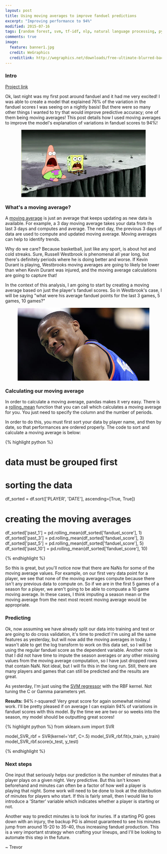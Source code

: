 ```yaml
---
layout: post
title: Using moving averages to improve fanduel predictions
excerpt: "Improving performance to 94%"
modified: 2015-07-16
tags: [random forest, svm, tf-idf, nlp, natural language processing, python, statistics, metis]
comments: true
image:
  feature: banner1.jpg
  credit: WeGraphics
  creditlink: http://wegraphics.net/downloads/free-ultimate-blurred-background-pack/
---
```

### Intro
[Project link][1]


Ok, last night was my first post around fanduel and it had me very excited!  I was able to create a model that explained 76% of the variation in the fanduel scores I was seeing on a nightly basis!  But there were so many other things I wanted to try that would improve predictive accuracy; one of them being moving averages!  This post details how I used moving averages to improve the model's explanation of variations in fanduel scores to 94%!

<figure>
  <a href="/images/fanduel_post2_1.gif"><img style="display:block; margin: 0 auto;" src="/images/fanduel_post2_1.gif"></a>
</figure>



### What's a moving average?
A [moving average][2] is just an average that keeps updating as new data is available.  For example, a 3 day moving average takes your data from the last 3 days and computes and average.  The next day, the previous 3 days of data are used to compute and updated moving average.  Moving averages can help to identify trends.

Why do we care? Because basketball, just like any sport, is about hot and cold streaks.  Sure, Russell Westbrook is phenomenal all year long, but there's definitely periods where he is doing better and worse.  If Kevin Durant is playing, Westbrooks moving averages are going to likely be lower than when Kevin Durant was injured, and the moving average calculations are going to capture that!

In the context of this analysis, I am going to start by creating a moving average based on just the player's fanduel scores.  So in Westbrook's case, I will be saying "what were his average fanduel points for the last 3 games, 5 games, 10 games?"

<figure>
  <a href="/images/fanduel_post2_2.jpg"><img style="display:block; margin: 0 auto;" src="/images/fanduel_post2_2.jpg"></a>
</figure>


### Calculating our moving average
In order to calculate a moving average, pandas makes it very easy.  There is a [rolling_mean][3] function that you can call which calculates a moving average for you.  You just need to specify the column and the number of periods.

In order to do this, you must first sort your data by player name, and then by date, so that performances are ordered properly.  The code to sort and calculate a moving average is below:


{% highlight python %}
# data must be grouped first
# sorting the data
df_sorted = df.sort(['PLAYER', 'DATE'], ascending=[True, True])

# creating the moving averages
df_sorted['past_1'] = pd.rolling_mean(df_sorted['fanduel_score'], 1)
df_sorted['past_3'] = pd.rolling_mean(df_sorted['fanduel_score'], 3)
df_sorted['past_5'] = pd.rolling_mean(df_sorted['fanduel_score'], 5)
df_sorted['past_10'] = pd.rolling_mean(df_sorted['fanduel_score'], 10)

{% endhighlight %}

So this is great, but you'll notice now that there are NaNs for some of the moving average values.  For example, on our first very data point for a player, we see that none of the moving averages compute because there isn't any previous data to compute on.  So if we are in the first 5 games of a season for a player, we aren't going to be able to compuate a 10 game moving average.  In these cases, I think imputing a season mean or the moving average from the next most recent moving average would be appropriate.

### Predicting
Ok, now assuming we have already split our data into training and test or are going to do cross validation, it's time to predict!  I'm using all the same features as yesterday, but will now add the moving averages in today.  I wasn't able to get the log transform to work on this data set, so I will be using the regular fanduel score as the dependent variable.  Another note is that I did not have time to impute the season averages or any other missing values from the moving average computation, so I have just dropped rows that contain NaN.  Not ideal, but I will fix this in the long run.  Still, there are many players and games that can still be predicted and the results are great.

As yesterday, I'm just using the [SVM regressor][4] with the RBF kernel.  Not tuning the C or Gamma parameters yet.

**Results:** 94% r-squared! Very great score for again somewhat minimal work.  I'll be pretty pleased if on average I can explain 94% of variations in fanduel scores with this model.  By the time we are two or so weeks into the season, my model should be outputting great scores!

{% highlight python %}
from sklearn.svm import SVR

model_SVR_rbf = SVR(kernel='rbf', C=.5)
model_SVR_rbf.fit(x_train, y_train)
model_SVR_rbf.score(x_test, y_test)

{% endhighlight %}


### Next steps
One input that seriously helps our prediction is the number of minutes that a player plays on a given night.  Very predictive.  But this isn't known beforehand and minutes can often be a factor of how well a player is playing that night.  Some work will need to be done to look at the distribution of minutes for players who start.  If this is fairly small, then I would like to introduce a 'Starter' variable which indicates whether a player is starting or not.

Another way to predict minutes is to look for inuries.  If a starting PG goes down with an injury, the backup PG is almost guaranteed to see his minutes jump from around 15-20 to 35-40, thus increasing fanduel production.  This is a very important strategy when crafting your lineups, and I'll be looking to automate this step in the future.

~ Trevor

[1]: https://github.com/trevor-smith/fanduel_nba
[2]: https://en.wikipedia.org/wiki/Moving_average
[3]: http://pandas.pydata.org/pandas-docs/stable/computation.html#moving-rolling-statistics-moments
[4]: http://scikit-learn.org/stable/modules/generated/sklearn.svm.SVR.html#sklearn.svm.SVR
[5]: https://twitter.com/bo_p
[6]: https://twitter.com/planarrowspace
